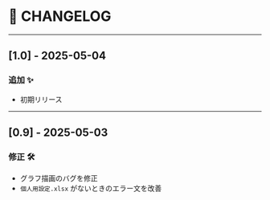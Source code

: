 
# 📜 CHANGELOG

---

## [1.0] - 2025-05-04
### 追加 ✨
- 初期リリース

---

## [0.9] - 2025-05-03
### 修正 🛠
- グラフ描画のバグを修正
- `個人用設定.xlsx` がないときのエラー文を改善